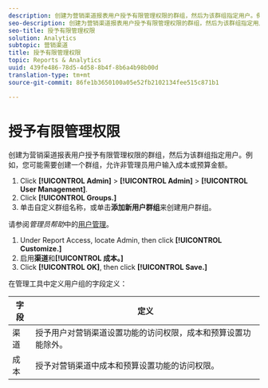 ```yaml
---
description: 创建为营销渠道报表用户授予有限管理权限的群组，然后为该群组指定用户。例如，您可能需要创建一个群组，允许非管理员用户输入成本或预算金额。
seo-description: 创建为营销渠道报表用户授予有限管理权限的群组，然后为该群组指定用户。例如，您可能需要创建一个群组，允许非管理员用户输入成本或预算金额。
seo-title: 授予有限管理权限
solution: Analytics
subtopic: 营销渠道
title: 授予有限管理权限
topic: Reports & Analytics
uuid: 439fe486-78d5-4d58-8b4f-8b6a4b98b00d
translation-type: tm+mt
source-git-commit: 86fe1b3650100a05e52fb2102134fee515c871b1

---
```



# 授予有限管理权限

创建为营销渠道报表用户授予有限管理权限的群组，然后为该群组指定用户。例如，您可能需要创建一个群组，允许非管理员用户输入成本或预算金额。

1. Click **[!UICONTROL Admin]** &gt; **[!UICONTROL Admin]** &gt; **[!UICONTROL User Management]**.
1. Click **[!UICONTROL Groups.]**
1.  单击自定义群组名称，或单击&#x200B;**添加新用户群组**&#x200B;来创建用户群组。

   请参阅&#x200B;*管理员帮助*&#x200B;中的[用户管理](https://marketing.adobe.com/resources/help/en_US/reference/index.html?f=user_management)。

1. Under Report Access, locate Admin, then click **[!UICONTROL Customize.]**
1.  启用&#x200B;**渠道**&#x200B;和&#x200B;**[!UICONTROL 成本。]**
1. Click **[!UICONTROL OK]**, then click **[!UICONTROL Save.]**

在管理工具中定义用户组的字段定义：

| 字段 | 定义 |
|--- |--- |
| 渠道 | 授予用户对营销渠道设置功能的访问权限，成本和预算设置功能除外。 |
| 成本 | 授予对营销渠道中成本和预算设置功能的访问权限。 |
